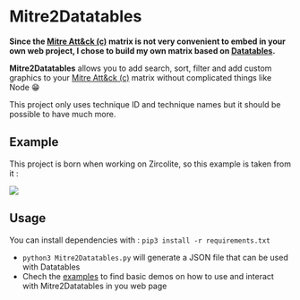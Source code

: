 # Mitre2Datatables

**Since the [Mitre Att&ck (c)](https://attack.mitre.org) matrix is not very convenient to embed in your own web project, I chose to build my own matrix based on [Datatables](https://datatables.net).**

**Mitre2Datatables** allows you to add search, sort, filter and add custom graphics to your [Mitre Att&ck (c)](https://attack.mitre.org) matrix without complicated things like Node 😁

This project only uses technique ID and technique names but it should be possible to have much more.

## Example

This project is born when working on Zircolite, so this example is taken from it : 

![](pics/gui-matrix.webp)

## Usage

You can install dependencies with : `pip3 install -r requirements.txt`

- `python3 Mitre2Datatables.py` will generate a JSON file that can be used with Datatables
- Chech the [examples](examples/) to find basic demos on how to use and interact with Mitre2Datatables in you web page

